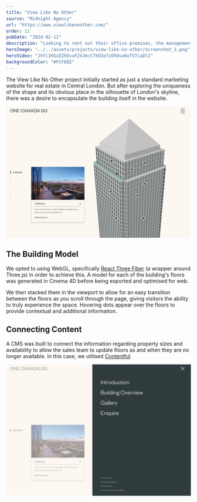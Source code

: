 ```yaml
---
title: "View Like No Other"
source: "Midnight Agency"
url: "https://www.viewlikenoother.com/"
order: 12
pubDate: "2024-02-11"
description: "Looking to rent out their office premises, the management of One Canada Square asked Midnight Studio to create an interactive 3D model of the tower to explore the available space."
heroImage: "../../assets/projects/view-like-no-other/screenshot_1.png"
heroVideo: "JVtlIKGiEZhEvxF2VJmct7kO3ofzOhOva6oTV7iaDlI"
backgroundColor: "#FCF6EE"
---
```


The View Like No Other project initially started as just a standard marketing website for real estate in Central London. But after exploring the uniqueness of the shape and its obvious place in the silhouette of London's skyline, there was a desire to encapsulate the building itself in the website.

![The model of the building](../../assets/projects/view-like-no-other/screenshot_2.png)

## The Building Model

We opted to using WebGL, specifically [React Three Fiber](https://docs.pmnd.rs/react-three-fiber/getting-started/introduction) (a wrapper around Three.js) in order to achieve this. A model for each of the building's floors was generated in Cinema 4D before being exported and optimised for web.

We then stacked them in the viewport to allow for an easy transition between the floors as you scroll through the page, giving visitors the ability to truly experience the space. Hovering dots appear over the floors to provide contextual and additional information.

## Connecting Content

A CMS was built to connect the information regarding property sizes and availability to allow the sales team to update floors as and when they are no longer available. In this case, we utilised [Contentful](https://www.contentful.com/).

![Mobile Menu](../../assets/projects/view-like-no-other/screenshot_3.png)
